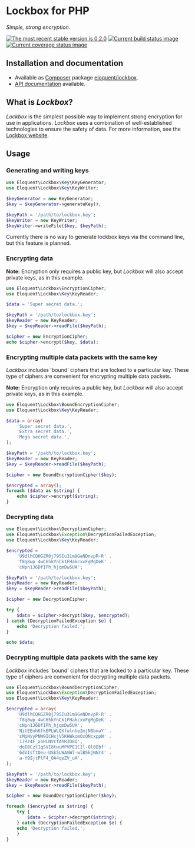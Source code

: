 # Lockbox for PHP

*Simple, strong encryption.*

[![The most recent stable version is 0.2.0][version-image]][Semantic versioning]
[![Current build status image][build-image]][Current build status]
[![Current coverage status image][coverage-image]][Current coverage status]

## Installation and documentation

* Available as [Composer] package [eloquent/lockbox].
* [API documentation] available.

## What is *Lockbox*?

*Lockbox* is the simplest possible way to implement strong encryption for use in
applications. *Lockbox* uses a combination of well-established technologies to
ensure the safety of data. For more information, see the [Lockbox website].

## Usage

### Generating and writing keys

```php
use Eloquent\Lockbox\Key\KeyGenerator;
use Eloquent\Lockbox\Key\KeyWriter;

$keyGenerator = new KeyGenerator;
$key = $keyGenerator->generateKey();

$keyPath = '/path/to/lockbox.key';
$keyWriter = new KeyWriter;
$keyWriter->writeFile($key, $keyPath);
```

Currently there is no way to generate lockbox keys via the command line, but
this feature is planned.

### Encrypting data

**Note:** Encryption only requires a public key, but *Lockbox* will also accept
private keys, as in this example.

```php
use Eloquent\Lockbox\EncryptionCipher;
use Eloquent\Lockbox\Key\KeyReader;

$data = 'Super secret data.';

$keyPath = '/path/to/lockbox.key';
$keyReader = new KeyReader;
$key = $keyReader->readFile($keyPath);

$cipher = new EncryptionCipher;
echo $cipher->encrypt($key, $data);
```

### Encrypting multiple data packets with the same key

*Lockbox* includes 'bound' ciphers that are locked to a particular key. These
type of ciphers are convenient for encrypting multiple data packets.

**Note:** Encryption only requires a public key, but *Lockbox* will also accept
private keys, as in this example.

```php
use Eloquent\Lockbox\BoundEncryptionCipher;
use Eloquent\Lockbox\Key\KeyReader;

$data = array(
    'Super secret data.',
    'Extra secret data.',
    'Mega secret data.',
);

$keyPath = '/path/to/lockbox.key';
$keyReader = new KeyReader;
$key = $keyReader->readFile($keyPath);

$cipher = new BoundEncryptionCipher($key);

$encrypted = array();
foreach ($data as $string) {
    echo $cipher->encrypt($string);
}
```

### Decrypting data

```php
use Eloquent\Lockbox\DecryptionCipher;
use Eloquent\Lockbox\Exception\DecryptionFailedException;
use Eloquent\Lockbox\Key\KeyReader;

$encrypted =
    'U9dlhCQHGZR0j79SIu31m9GeNDnvpR-R' .
    'f8q8wp_4wC65kYnCk1FHakcxxFgMgDeK' .
    'cNpn1J6DfIPh_hjqmDw5UA';

$keyPath = '/path/to/lockbox.key';
$keyReader = new KeyReader;
$key = $keyReader->readFile($keyPath);

$cipher = new DecryptionCipher;

try {
    $data = $cipher->decrypt($key, $encrypted);
} catch (DecryptionFailedException $e) {
    echo 'Decryption failed.';
}

echo $data;
```

### Decrypting multiple data packets with the same key

*Lockbox* includes 'bound' ciphers that are locked to a particular key. These
type of ciphers are convenient for decrypting multiple data packets.

```php
use Eloquent\Lockbox\BoundDecryptionCipher;
use Eloquent\Lockbox\Exception\DecryptionFailedException;
use Eloquent\Lockbox\Key\KeyReader;

$encrypted = array(
    'U9dlhCQHGZR0j79SIu31m9GeNDnvpR-R' .
    'f8q8wp_4wC65kYnCk1FHakcxxFgMgDeK' .
    'cNpn1J6DfIPh_hjqmDw5UA',
    'NitEEnhKfkEPLWLQXfulnhe2mjN8bmaY' .
    'sMpNVyPNW9ICHxjV5KHWkomOxQNcxppN' .
    '1JRz4F_xoHLNVcfAhRJD8Q',
    'doIBCztIqSVI8twuMPVPE1CIl-Ql0Ebf' .
    '6dVIsTtDeu-USk5LWAmW7-wlB5kjNNr4' .
    'a-Y9SjtPlF4_OA4qeZV_uA',
);

$keyPath = '/path/to/lockbox.key';
$keyReader = new KeyReader;
$key = $keyReader->readFile($keyPath);

$cipher = new BoundDecryptionCipher($key);

foreach ($encrypted as $string) {
    try {
        $data = $cipher->decrypt($string);
    } catch (DecryptionFailedException $e) {
    echo 'Decryption failed.';
    }
}
```

<!-- References -->

[Lockbox website]: http://lqnt.co/lockbox

[API documentation]: http://lqnt.co/lockbox-php/artifacts/documentation/api/
[Composer]: http://getcomposer.org/
[build-image]: http://img.shields.io/travis/eloquent/lockbox-php/develop.svg "Current build status for the develop branch"
[Current build status]: https://travis-ci.org/eloquent/lockbox-php
[coverage-image]: http://img.shields.io/coveralls/eloquent/lockbox-php/develop.svg "Current test coverage for the develop branch"
[Current coverage status]: https://coveralls.io/r/eloquent/lockbox-php
[eloquent/lockbox]: https://packagist.org/packages/eloquent/lockbox
[Semantic versioning]: http://semver.org/
[version-image]: http://img.shields.io/:semver-0.2.0-yellow.svg "This project uses semantic versioning"
